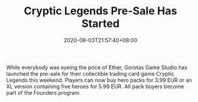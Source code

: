 ﻿---
title: "Cryptic Legends Pre-Sale Has Started"
date: 2020-08-03T21:57:40+08:00
lastmod: 2020-08-03T16:45:40+08:00
draft: false
authors: ["Lane"]
description: "While everybody was eyeing the price of Ether, Gorotas Game Studio has launched the pre-sale for their collectible trading card game Cryptic Legends this weekend. Players can now buy hero packs for 3.99 EUR or an XL version containing five heroes for 5.99 EUR. All pack buyers become part of the Founders program."
featuredImage: "cryptic-legends-pre-sale-has-started.png"
tags: ["Virtual World","Play to Earn"]
categories: ["news"]
news: ["Virtual World"]
weight: 
lightgallery: true
pinned: false
recommend: false
recommend1: false
---

While everybody was eyeing the price of Ether, Gorotas Game Studio has launched the pre-sale for their collectible trading card game Cryptic Legends this weekend. Players can now buy hero packs for 3.99 EUR or an XL version containing five heroes for 5.99 EUR. All pack buyers become part of the Founders program.

<!--more-->


